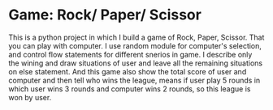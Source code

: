 # Game: Rock/ Paper/ Scissor
<dr>
This is a python project in which I build a game of Rock, Paper, Scissor. That you can play with computer.
I use random module for computer's selection, and control flow statements for different snerios in game.
I describe only the wining and draw situations of user and leave all the remaining situations on else statement.
And this game also show the total score of user and computer and then tell who wins the league, means
if user play 5 rounds in which user wins 3 rounds and computer wins 2 rounds, so this league is won
by user.
